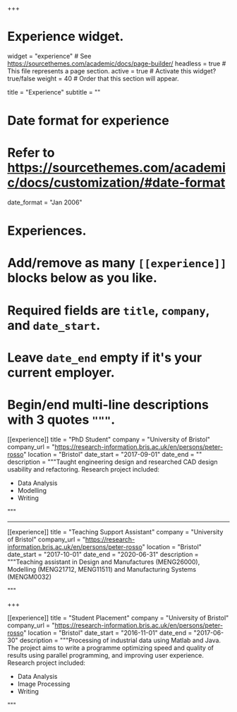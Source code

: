 +++
# Experience widget.
widget = "experience"  # See https://sourcethemes.com/academic/docs/page-builder/
headless = true  # This file represents a page section.
active = true  # Activate this widget? true/false
weight = 40  # Order that this section will appear.

title = "Experience"
subtitle = ""

# Date format for experience
#   Refer to https://sourcethemes.com/academic/docs/customization/#date-format
date_format = "Jan 2006"

# Experiences.
#   Add/remove as many `[[experience]]` blocks below as you like.
#   Required fields are `title`, `company`, and `date_start`.
#   Leave `date_end` empty if it's your current employer.
#   Begin/end multi-line descriptions with 3 quotes `"""`.
[[experience]]
  title = "PhD Student"
  company = "University of Bristol"
  company_url = "https://research-information.bris.ac.uk/en/persons/peter-rosso"
  location = "Bristol"
  date_start = "2017-09-01"
  date_end = ""
  description = """Taught engineering design and researched CAD design usability and refactoring.  Research project included:

  * Data Analysis
  * Modelling
  * Writing

"""

------

[[experience]]
  title = "Teaching Support Assistant"
  company = "University of Bristol"
  company_url = "https://research-information.bris.ac.uk/en/persons/peter-rosso"
  location = "Bristol"
  date_start = "2017-10-01"
  date_end = "2020-06-31"
  description = """Teaching assistant in Design and Manufactures (MENG26000), Modelling (MENG21712, MENG11511) and Manufacturing Systems (MENGM0032)

"""

+++

[[experience]]
  title = "Student Placement"
  company = "University of Bristol"
  company_url = "https://research-information.bris.ac.uk/en/persons/peter-rosso"
  location = "Bristol"
  date_start = "2016-11-01"
  date_end = "2017-06-30"
  description = """Processing of industrial data using Matlab and Java. The project aims to write a programme optimizing speed and quality of results using parallel programming, and improving user experience.  Research project included:

  * Data Analysis
  * Image Processing
  * Writing

"""